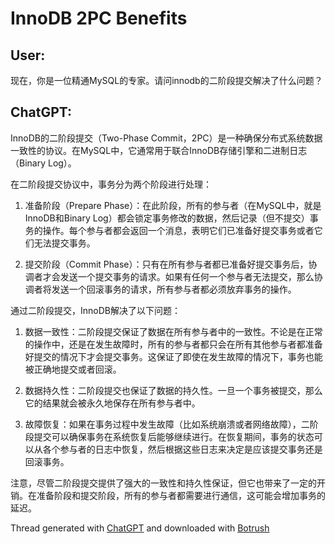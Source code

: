 # InnoDB 2PC Benefits

## User:
<div class="empty:hidden">现在，你是一位精通MySQL的专家。请问innodb的二阶段提交解决了什么问题？</div>

## ChatGPT:
InnoDB的二阶段提交（Two-Phase Commit，2PC）是一种确保分布式系统数据一致性的协议。在MySQL中，它通常用于联合InnoDB存储引擎和二进制日志（Binary Log）。

在二阶段提交协议中，事务分为两个阶段进行处理：

1. 准备阶段（Prepare Phase）：在此阶段，所有的参与者（在MySQL中，就是InnoDB和Binary Log）都会锁定事务修改的数据，然后记录（但不提交）事务的操作。每个参与者都会返回一个消息，表明它们已准备好提交事务或者它们无法提交事务。

2. 提交阶段（Commit Phase）：只有在所有参与者都已准备好提交事务后，协调者才会发送一个提交事务的请求。如果有任何一个参与者无法提交，那么协调者将发送一个回滚事务的请求，所有参与者都必须放弃事务的操作。


通过二阶段提交，InnoDB解决了以下问题：

1. 数据一致性：二阶段提交保证了数据在所有参与者中的一致性。不论是在正常的操作中，还是在发生故障时，所有的参与者都只会在所有其他参与者都准备好提交的情况下才会提交事务。这保证了即使在发生故障的情况下，事务也能被正确地提交或者回滚。

2. 数据持久性：二阶段提交也保证了数据的持久性。一旦一个事务被提交，那么它的结果就会被永久地保存在所有参与者中。

3. 故障恢复：如果在事务过程中发生故障（比如系统崩溃或者网络故障），二阶段提交可以确保事务在系统恢复后能够继续进行。在恢复期间，事务的状态可以从各个参与者的日志中恢复，然后根据这些日志来决定是应该提交事务还是回滚事务。


注意，尽管二阶段提交提供了强大的一致性和持久性保证，但它也带来了一定的开销。在准备阶段和提交阶段，所有的参与者都需要进行通信，这可能会增加事务的延迟。

Thread generated with <a href="https://chat.openai.com">ChatGPT</a> and downloaded with <a href="https://botrush.io">Botrush</a>